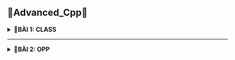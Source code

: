 📓Advanced_Cpp📓
----

<details>
<summary><b>📖BÀI 1: CLASS</b></summary>
  
## 1. Khái niệm
- Trong C++, **"class"** được sử dụng để định nghĩa một lớp, là một cấu trúc dữ liệu tự định nghĩa có thể chứa biến và các hàm thành viên liên quan.
- **class  - lớp** là nền tảng của lập trình hướng đối tượng (OOP) trong C++.
- class không thể truy xuất biến thành viên ra
- Cú pháp: <br>
  ```cpp
  class ClassName
  {
    Access_specifier:    // Phạm vi truy cập. Nó quy định cách mình có thể truy xuất hoặc không truy xuất được các biến thành viên
    Data member;         // những biến thành viên
    Member funtions(){}  // hàm thành viên 
  };
  ```
|Class|Struct|
|:------------------------:|:------------------------:|
|- Chứa biến và các hàm thành viên liên quan|- Chỉ chứa kiểu dữ liệu|
|- Mắc định không truy suất biến thành viên|- Mắc định truy xuất biến thành viên|
## 2. Access_specifier - Phạm vi truy cập
- **Access_specifier - Phạm vi truy cập tronmg class** là cách quy định mức độ truy cập của các thành viên (biến và phương thức) trong một lớp.
- C++ cung cấp ba phạm vi truy cập chính:<br>
&nbsp;+ Public: Có thể truy cập từ bên ngoài và bên trong.<br>
&nbsp;+ Private: Không thể truy cập từ bên ngoài.<br>
&nbsp;+ protected: Không thể truy cập từ bên ngoài nhưng class bên trong và class kế thừa được phép truy cập.<br>
- Mỗi phạm vi truy cập sẽ có đặc điểm riêng biệt và liên quan đến các tính chất hướng đối tượng khác nhau.
- Ví dụ:
  ```cpp                                      
  #include <iostream>
  using namespace std;
  
  /*
      Public: 
      + Truy cập từ bên ngoài class
      + Truy cập từ bên trong class
  */
  
  class User
  {
      public:
          int a;     // trong C++ a, b, c là thuộc tính ( property)
          double b;
          char c;
  
          void create()    // trong class, create() gọi là phương thức(method)
          {
              User user1; //user1 không bị trùng tên vì nó nằm ở phạm vị khác (biến cục bộ trong class)
              
              user1.a = 100;
              user1.b = 200.5;
  
              user1.display();
          }

           void display()        // định nghĩa hàm bên trong class
          {
              cout << a << endl;
              cout << b << endl;
          }
          void display1();  // phạm vi bị giới hạn trong class
  };

    void display1()    //khác hàm display1() trong class do phạm vi là hàm toàn cục
  {
     cout << a << endl;
     cout << b << endl;
  }
  
  void User::display1()    //khi muốn khai báo 1 hàm ngoài class ta dùng toán tử ::
  {
     cout << a << endl;  // Hàm nằm cùng phạm vi class với biến a, b, c nên ta có thể dùng được
     cout << b << endl;
  }

  int main()
  {
      User user1, user2;  // trong Class, user1, user2 gọi là đối tượng(biến cục bộ trong main)
  
      user1.a = 10;
      user1.b = 20.5;
  
      user1.display();
      user1.create();
      return 0;
  }
  ```  
## 3. Constructor
- **Constructor** trong C++ là một method (hàm) sẽ được tự động gọi khi khởi tạo object.
- **Đặc điểm:** <br>
&nbsp;+ Constructor sẽ có tên trùng với tên của class.<br>
&nbsp;+ Constructor không có kiểu trả về.<br>
&nbsp;+ Tự động gọi khi mình khởi tạo class. <br>
&nbsp;+ Thường dùng để khởi tạo giá trị ban đầu cho các biến trong class.<br>
- **Các dạng Constructor:** <br>
&nbsp;+ Constructor không tham số.<br>
&nbsp;+ Có tham số nhưng không có giá trị mặc định => khi khai báo object phải có kèm tham số.<br>
&nbsp;+ Có tham số nhưng có giá trị mặc định => Khi khởi tạo object không cần thiết truyền tham số. <br>
&nbsp;+ initialization list - danh sách khởi tạo.<br>
- Ví dụ:
```c
  class User
  {
      public:
          int a;     // trong C++ a, b, c là thuộc tính ( property)
          double b;
          char c;

          // Constructor có tham số nhưng không có giá trị mặc định 
          User(int _a,double _b,char _c) 
          {
            a = _a;
            b = _b;
            c = _c;
          }

          /* Constructor có tham số có giá trị mắc định
          User(int _a = 2,double _b = 4,char _c = 'd') 
          {
            a = _a;
            b = _b;
            c = _c;
          }
          */

           /* Constructor danh sách khởi tạo (initialization list)
          User(int _a = 2,double _b = 4,char _c = 'd') 
               : a(_a), b(_b), (_c){}   // dấu : báo sẽ dùng danh sách khởi tạo
          */

          void create()    // trong class, create() gọi là phương thức(method)
          {
              User user1(int 1, 2, 3); //user1 không bị trùng tên vì nó nằm ở phạm vị khác (biến cục bộ trong class)
              
              user1.a = 100;
              user1.b = 200.5;
  
              user1.display();
          }

           void display()        // định nghĩa hàm bên trong class
          {
              cout << a << endl;
              cout << b << endl;
          }
          void display1();  // phạm vi bị giới hạn trong class
  };

    void display1()    //khác hàm display1() trong class do phạm vi là hàm toàn cục
  {
     cout << a << endl;
     cout << b << endl;
  }
  
  void User::display1()    //khi muốn khai báo 1 hàm ngoài class ta dùng toán tử ::
  {
     cout << a << endl;  // Hàm nằm cùng phạm vi class với biến a, b, c nên ta có thể dùng được
     cout << b << endl;
  }

  int main()
  {
      User user1(int 1, 2, 4), user2(int 2, 3, 4);  // Với constructor có tham số nhưng không có giá trị mắc định thì khi khai báo phải có kèm tham số
  
      user1.a = 10;
      user1.b = 20.5;
  
      user1.display();
      user1.create();
      return 0;
  }
```
## 4. Destructor
- Destructor trong C++ là một method sẽ được tự động gọi trước khi object được giải phóng.
- Destructor sẽ có tên trùng với tên của class và thêm ký tự ~ ở phía trước tên.
- Không được phép viết tham số
- Thường dùng để xóa dữ liệu biến
- Ví dụ:
```c
  class User
  {
      public:
          int a;     // trong C++ a, b, c là thuộc tính ( property)
          double b;
          char c;

           //Constructor danh sách khởi tạo (initialization list)
          User(int _a = 2,double _b = 4,char _c = 'd') 
               : a(_a), b(_b), (_c){}   // dấu : báo sẽ dùng danh sách khởi tạo

          // Destructor
          ~User() //Không có tham số
          {
            count << "This is destructor\n";
          }

          void create()    // trong class, create() gọi là phương thức(method)
          {
              User user1 //user1 không bị trùng tên vì nó nằm ở phạm vị khác (biến cục bộ trong class)
              
              user1.a = 100;
              user1.b = 200.5;
  
              user1.display();
          }

           void display()        // định nghĩa hàm bên trong class
          {
              cout << a << endl;
              cout << b << endl;
          }
          void display1();  // phạm vi bị giới hạn trong class
  };

    void display1()   
  {
     cout << a << endl;
     cout << b << endl;
  }
  
  void User::display1()    //khi muốn khai báo 1 hàm ngoài class ta dùng toán tử ::
  {
     cout << a << endl;  
     cout << b << endl;
  }

  int main()
  {
      User user1, user2;  
  
      user1.a = 10;
      user1.b = 20.5;
  
      user1.display();
      user1.create();
      return 0;
  }
```
## 5. Static property
- Khi một property trong class được khai báo với từ khóa static, thì tất cả các object sẽ dùng chung địa chỉ của property này
```c
  class User
  {
      public:
          int a;     // trong C++ a, b, c là thuộc tính ( property)
          double b;
          char c;

          static int x; 

  };

// Do x khai báo static nên vùng nhớ ban đầu sẽ chưa tạo ra cần phải khởi tạo cho nó và khởi tạo ngoài main và class
int User::x = 0; // Khỏi tạo cho biến x

int main()
  {
      User user1, user2;  
  
      // user1.x, user2.x  cùng chung địa chỉ vì x khai báo static
      user1.x =100;
      user2.x =200;
      return 0;
  }
```
## 6. Static method - Hàm static
- Khi một method trong class được khai báo với từ khóa static:
&nbsp;+ Method này độc lập với bất kỳ đối tượng nào của lớp.
&nbsp;+ Method này có thể được gọi ngay cả khi không có đối tượng nào của class tồn tại.
&nbsp;+ Method này có thể được truy cập bằng cách sử dụng tên class thông qua toán tử :: 
&nbsp;+ Method này có thể truy cập các static property và các static method bên trong hoặc bên ngoài class.
&nbsp;+ Method có phạm vi bên trong class và không thể truy cập con trỏ đối tượng hiện tại.
- ví dụ:
```c
  class User
  {
      public:
          int a;     // trong C++ a, b, c là thuộc tính ( property)
          double b;
          char c;

          static int x; 

          static void test()
          {
            cout << a << b << c; //báo lỗi vì Method có phạm vi bên trong class và không thể truy cập con trỏ đối tượng hiện tại
            cout << x; // Method này có thể truy cập các static property và các static method bên trong hoặc bên ngoài class.
          }
  };

int User::x = 0; // Khỏi tạo cho biến x

int main()
  {
      User user1, user2;  
  
      // user1.x, user2.x  cùng chung địa chỉ vì x khai báo static
      user1.x =100;
      user2.x =200;

      User :: test(); // Gọi trực tiếp bằng class không thông qua object
      
      return 0;
  }
```
 </details>
 
-----------------------------------------------------------------------------------------------------------------------------------------------

<details>
<summary><b>📖BÀI 2: OPP</b></summary>

## 1. Tính đóng gói
- **Tính đóng gói (Encapsulation)** là ẩn đi các property “mật” khỏi người dùng. Và để làm được điều này, ta sẽ khai báo các property ở quyền truy cập **private/protected** (tức là không thể truy cập trực tiếp tới các property này thông qua object bên ngoài).
- Trong trường hợp ta muốn đọc hoặc ghi các property này, thì ta sẽ truy cập gián tiếp thông qua các method ở quyền truy cập public.
- Ví dụ:
```c
#include <iostream>
#include <string>
using namespace std;

class SinhVien{
    private:
        string name;    // tính đóng gói
        int age;        // tính đóng gói
        int id;         // tính đóng gói
};
```
## 2. Tính trừu tượng
- **Tính trừu tượng** đề cập đến việc ẩn đi các chi tiết cụ thể của một đối tượng và chỉ hiển thị những gì cần thiết để sử dụng đối tượng đó ( ẩn đi các hàm). Và để làm được điều này, ta sẽ khai báo các method ở quyền truy cập private/protected.
- Ví dụ:
```c
#include <iostream>
#include <string>
using namespace std;

class SinhVien{
    private:
        string name;    // tính đóng gói
        int age;        // tính đóng gói
        int id;         // tính đóng gói

        // Hàm kiểm tra tên sinh viên có hợp lệ không
        bool checkName(string str)        // Tính trừu tượng
        {
            for (int i = 0; i < str.length(); i++)
            {
                char c = str[i];
                if (!((c >= 'A' && c <= 'Z') || (c >= 'a' && c <= 'z') || (c == ' ')))
                {
                    return false;
                }
            }
            return true;
        }

        // Hàm kiểm tra tuổi sinh viên có hợp lệ không
        bool checkAge(int age)            // Tính trừu tượng
        {
            if (age <= 0) return false;
            return true;
        }

    public:
            // Constructor
            SinhVien(){
                static int ID = 1;
                id = ID;
                ID++;
            }

            // setter method: Hàm để cài đặt dữ liệu
            void setName(string newName)
            {
                if (checkName(newName))
                {
                    cout << "Ten hop le!\n";
                    name = newName;
                }
                else
                {
                    cout << "Ten khong hop le!\n";
                    name = "";
                }
            }

            // setter method: Hàm để cài đặt dữ liệu
            void setAge(int newAge)
            {
                if (checkAge(newAge))
                {
                    cout << "Tuoi hop le!\n";
                    age = newAge;
                }
                else
                {
                    cout << "Tuoi hop le!\n";
                    age = 0;
                }
            }

            // getter method: Hàm để lấy dữ liệu
            string getName()
            {   
                return name;
            }

            // getter method: Hàm để lấy dữ liệu
            int getAge()
            {   
                return age;
            }

            // getter method: Hàm để lấy dữ liệu
            int getID()
            {
                return id;
            }
    
           // Hàm hiển thị
          void display()
          {
              cout << "Ten: " << getName() << endl;
              cout << "Tuoi: " << getAge() << endl;
              cout << "MSV: " << getID() << endl;
          }
};

int main()
{
    SinhVien sv1, sv2;

    sv1.setName("Trung");
    sv1.setAge(18);
    sv1.display();

    sv2.setName("Anh");
    sv2.setAge(20);
    sv2.display();

    return 0;
}

```
## 3. Tính kế thừa
- **Tính kế thừa ( Inheritance)** là khả năng sử dụng lại các property và method của một class trong một class khác và có thể mở rộng thêm tính năng.
- Ta chia chúng làm 2 loại:<br>
&nbsp;+ **class cha (base class)**: Chứa thông tin class khác muốn sử dụng lại.  
&nbsp;+ **class con (derived class)**: Sử dụng lại thông tin class có sẵn.<br>
- Để kế thừa từ class khác, ta dùng ký tự ":".
- Có 3 kiểu kế thừa là public, private và protected. Những property và method được kế thừa từ class cha sẽ nằm ở quyền truy cập của class con tương ứng với kiểu kế thừa.
- **protected**: Những biến và hàm nằm ở phạm vi này sẽ không thể truy cập từ đối tượng bên ngoài nhưng có thể truy cập trực tiếp từ các class bên trong và class kế thừa
- Phạm vị:<br>
&nbsp;+ Đối với kế thừa theo kiểu Public: Giữ nguyên toàn bộ những đặc tính ban đầu nó có thể kế thừa được gồm **protected** và **public** (**private** không thể kế thừa được vì nó không cho phép truy xuất từ bên ngoài).<br>
&nbsp;+ Đối với kế thừa theo kiểu protected: Nó sẽ kế thừa được **protected** và **public** nhưng nó sẽ thay đổi tính chất nó kế thừa và chuyền về **protected**.<br>
&nbsp;+ Đối với kế thừa theo kiểu private: Nó sẽ kế thừa được **protected** và **public** nhưng nó sẽ thay đổi tính chất nó kế thừa và chuyền về **private**.<br>
- **Đa kế thừa** là 1 class kế thừa từ nhiều class khác
- Ví dụ:
```c
#include <iostream>
#include <string>
using namespace std;

class DoiTuong
{
    /* protected: 
        - Những biến và hàm nằm ở phạm vi này sẽ không thể truy cập 
        từ đối tượng bên ngoài nhưng có thể truy cập trực tiếp từ các class 
        bên trong và class kế thừa
     */
    protected:
        string name;
        int age;
        int id;

        // Hàm kiểm tra tên sinh viên có hợp lệ không
        bool checkName(string str)        // Tính trừu tượng
        {
            for (int i = 0; i < str.length(); i++)
            {
                char c = str[i];
                if (!((c >= 'A' && c <= 'Z') || (c >= 'a' && c <= 'z') || (c == ' ')))
                {
                    return false;
                }
            }
            return true;
        }

        // Hàm kiểm tra tuổi sinh viên có hợp lệ không
        bool checkAge(int age)            // Tính trừu tượng
        {
            if (age <= 0) return false;
            return true;
        }
        
    public:
        DoiTuong()          // Constructor
        {
            static int ID = 1;
            DoiTuong::id = ID;
            ID++;
        }
        // setter method: Hàm để cài đặt dữ liệu
        void setName(string newName)
        {
            if (checkName(newName))
            {
                cout << "Ten hop le!\n";
                name = newName;
            }
            else
            {
                cout << "Ten khong hop le!\n";
                name = "";
            }
        }

        // setter method: Hàm để cài đặt dữ liệu
        void setAge(int newAge)
        {
            if (checkAge(newAge))
            {
                cout << "Tuoi hop le!\n";
                age = newAge;
            }
            else
            {
                cout << "Tuoi hop le!\n";
                age = 0;
            }
        }

        // getter method: Hàm để lấy dữ liệu
        string getName()
        {   
            return name;
        }

        // getter method: Hàm để lấy dữ liệu
        int getAge()
        {   
            return age;
        }

        // getter method: Hàm để lấy dữ liệu
        int getID()
        {
            return id;
        }

        // Hàm hiển thị
        void display()
        {
            cout << "Ten: " << getName() << endl;
            cout << "Tuoi: " << getAge() << endl;
            cout << "MSV: " << getID() << endl;
        }
    
};

class SinhVien : public DoiTuong  // 1 class sử dụng lại thông tin class khác => tính kế thừa
{
    private:
        string chuyenNganh;

    public:
        void setchuyennganh(string newCN)
        {
            /*
            SinhVien sv;
            sv.setName("Hieu");
            sv.name = "Hieu";  // protected chỉ được truy xuất từ bên trong không truy xuất 
                                 từ bên ngoài
            */
            chuyenNganh = newCN;
        }

        string getCN()
        {
            return chuyenNganh;
        }

        void display(int x = 2)  // overload: những hàm trung tên với nhau - Dùng mở rộng tính năng của hàm không nhất thiết phải giống hàm cũ hoàn toàn
        {
            DoiTuong::display();
            cout << "Chuyen nganh: " << getCN() << endl ;
             cout << "x= " << x << endl << endl;  // Hàm khi định nghĩa lại có thể thêm tham số
        }
  
};

class HocSinh : protected DoiTuong  // khi 1 class đu
{
    private:
        string lophoc;

    public:
        void setlophoc(string newLN)
        {
            /*
            SinhVien sv;
            sv.setName("Hieu");
            sv.name = "Hieu";  // protected chỉ được truy xuất từ bên trong không truy xuất 
                                 từ bên ngoài
            */
            lophoc = newLN;
        }

        string getLH()
        {
            return lophoc;
        }

        void display()  // overload: những hàm trung tên với nhau - Dùng mở rộng tính năng của hàm
        {
            DoiTuong::display();
            cout << "Lop hoc: " << getLH() << endl << endl;
        }
  
};

// Đa kế thừa là 1 class kế thừa từ nhiều class khác
class test : public HocSinh, protected SinhVien, private DoiTuong
{};

int main()
{
    DoiTuong dt;

    SinhVien sv1, sv2;

    sv1.setName("Hieu");
    sv1.setAge(25);
    sv1.setchuyennganh("DTD59DH");
    sv1.display();

    HocSinh hs1;
    /* Do kế thừa kiểu protected lên không thể truy xuất từ bên ngoài như dưới
    hs1.setName("Trung");
    hs1.setAge(25);
    */
    hs1.setlophoc("12A9");
    hs1.display();          // Hàm này truy xuất được vì nó được định nghĩa lại

    return 0;
}
```
 </details>
